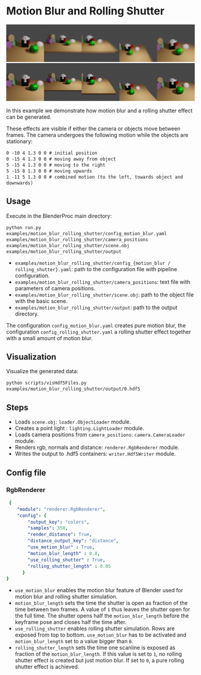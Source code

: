 # Motion Blur and Rolling Shutter

<p align="center">
<img src="motion_blur.png" alt="Motion blur readme image" width=750>
<img src="rolling_shutter.png" alt="Rolling Shutter readme image" width=750>
</p>

In this example we demonstrate how motion blur and a rolling shutter effect can be generated.

These effects are visible if either the camera or objects move between frames. The camera undergoes the following motion while the objects are stationary:

```
0 -10 4 1.3 0 0 # initial position
0 -15 4 1.3 0 0 # moving away from object
5 -15 4 1.3 0 0 # moving to the right
5 -15 8 1.3 0 0 # moving upwards
1 -11 5 1.3 0 0 # combined motion (to the left, towards object and downwards)
```

## Usage

Execute in the BlenderProc main directory:

```
python run.py examples/motion_blur_rolling_shutter/config_motion_blur.yaml examples/motion_blur_rolling_shutter/camera_positions examples/motion_blur_rolling_shutter/scene.obj examples/motion_blur_rolling_shutter/output
```

* `examples/motion_blur_rolling_shutter/config_{motion_blur / rolling_shutter}.yaml`: path to the configuration file with pipeline configuration.
* `examples/motion_blur_rolling_shutter/camera_positions`: text file with parameters of camera positions.
* `examples/motion_blur_rolling_shutter/scene.obj`: path to the object file with the basic scene.
* `examples/motion_blur_rolling_shutter/output`: path to the output directory.

The configuration `config_motion_blur.yaml` creates pure motion blur, the configuration `config_rolling_shutter.yaml` a rolling shutter effect together with a small amount of motion blur.

## Visualization

Visualize the generated data:

```
python scripts/visHdf5Files.py examples/motion_blur_rolling_shutter/output/0.hdf5
```

## Steps

* Loads `scene.obj`: `loader.ObjectLoader` module.
* Creates a point light : `lighting.LightLoader` module.
* Loads camera positions from `camera_positions`: `camera.CameraLoader` module.
* Renders rgb, normals and distance: `renderer.RgbRenderer` module.
* Writes the output to .hdf5 containers: `writer.Hdf5Writer` module.

## Config file

### RgbRenderer
```yaml
 {
    "module": "renderer.RgbRenderer",
    "config": {
        "output_key": "colors",
        "samples": 350,
        "render_distance": True,
        "distance_output_key": "distance",
        "use_motion_blur" : True,
        "motion_blur_length" : 0.8,
        "use_rolling_shutter" : True,
        "rolling_shutter_length" : 0.05
      }
}
```

* `use_motion_blur` enables the motion blur feature of Blender used for motion blur and rolling shutter simulation.
* `motion_blur_length` sets the time the shutter is open as fraction of the time between two frames. A value of `1` thus leaves the shutter open for the full time. The shutter opens half the `motion_blur_length` before the keyframe pose and closes half the time after.
* `use_rolling_shutter` enables rolling shutter simulation. Rows are exposed from top to bottom. `use_motion_blur` has to be activated and `motion_blur_length` set to a value bigger than `0`.
* `rolling_shutter_length` sets the time one scanline is exposed as fraction of the `motion_blur_length`. If this value is set to `1`, no rolling shutter effect is created but just motion blur. If set to `0`, a pure rolling shutter effect is achieved.